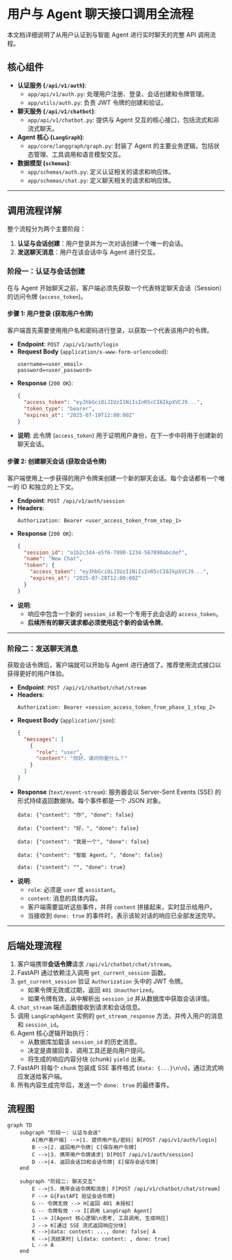 # 用户与 Agent 聊天接口调用全流程

本文档详细说明了从用户认证到与智能 Agent 进行实时聊天的完整 API 调用流程。

## 核心组件

- **认证服务 (`/api/v1/auth`)**:
  - `app/api/v1/auth.py`: 处理用户注册、登录、会话创建和令牌管理。
  - `app/utils/auth.py`: 负责 JWT 令牌的创建和验证。
- **聊天服务 (`/api/v1/chatbot`)**:
  - `app/api/v1/chatbot.py`: 提供与 Agent 交互的核心接口，包括流式和非流式聊天。
- **Agent 核心 (`LangGraph`)**:
  - `app/core/langgraph/graph.py`: 封装了 Agent 的主要业务逻辑，包括状态管理、工具调用和语言模型交互。
- **数据模型 (`schemas`)**:
  - `app/schemas/auth.py`: 定义认证相关的请求和响应体。
  - `app/schemas/chat.py`: 定义聊天相关的请求和响应体。

---

## 调用流程详解

整个流程分为两个主要阶段：
1.  **认证与会话创建**：用户登录并为一次对话创建一个唯一的会话。
2.  **发送聊天消息**：用户在该会话中与 Agent 进行交互。

### 阶段一：认证与会话创建

在与 Agent 开始聊天之前，客户端必须先获取一个代表特定聊天会话（Session）的访问令牌 (`access_token`)。

#### 步骤 1: 用户登录 (获取用户令牌)

客户端首先需要使用用户名和密码进行登录，以获取一个代表该用户的令牌。

- **Endpoint**: `POST /api/v1/auth/login`
- **Request Body** (`application/x-www-form-urlencoded`):
  ```
  username=<user_email>
  password=<user_password>
  ```
- **Response** (`200 OK`):
  ```json
  {
    "access_token": "eyJhbGciOiJIUzI1NiIsInR5cCI6IkpXVCJ9...",
    "token_type": "bearer",
    "expires_at": "2025-07-19T12:00:00Z"
  }
  ```
- **说明**: 此令牌 (`access_token`) 用于证明用户身份，在下一步中将用于创建新的聊天会话。

#### 步骤 2: 创建聊天会话 (获取会话令牌)

客户端使用上一步获得的用户令牌来创建一个新的聊天会话。每个会话都有一个唯一的 ID 和独立的上下文。

- **Endpoint**: `POST /api/v1/auth/session`
- **Headers**:
  ```
  Authorization: Bearer <user_access_token_from_step_1>
  ```
- **Response** (`200 OK`):
  ```json
  {
    "session_id": "a1b2c3d4-e5f6-7890-1234-567890abcdef",
    "name": "New Chat",
    "token": {
      "access_token": "eyJhbGciOiJIUzI1NiIsInR5cCI6IkpXVCJ9...",
      "expires_at": "2025-07-20T12:00:00Z"
    }
  }
  ```
- **说明**:
  - 响应中包含一个新的 `session_id` 和一个专用于此会话的 `access_token`。
  - **后续所有的聊天请求都必须使用这个新的会话令牌**。

---

### 阶段二：发送聊天消息

获取会话令牌后，客户端就可以开始与 Agent 进行通信了。推荐使用流式接口以获得更好的用户体验。

- **Endpoint**: `POST /api/v1/chatbot/chat/stream`
- **Headers**:
  ```
  Authorization: Bearer <session_access_token_from_phase_1_step_2>
  ```
- **Request Body** (`application/json`):
  ```json
  {
    "messages": [
      {
        "role": "user",
        "content": "你好，请问你是什么？"
      }
    ]
  }
  ```
- **Response** (`text/event-stream`):
  服务器会以 Server-Sent Events (SSE) 的形式持续返回数据块。每个事件都是一个 JSON 对象。
  ```
  data: {"content": "你", "done": false}

  data: {"content": "好，", "done": false}

  data: {"content": "我是一个", "done": false}

  data: {"content": "智能 Agent。", "done": false}

  data: {"content": "", "done": true}
  ```
- **说明**:
  - `role`: 必须是 `user` 或 `assistant`。
  - `content`: 消息的具体内容。
  - 客户端需要监听这些事件，并将 `content` 拼接起来，实时显示给用户。
  - 当接收到 `done: true` 的事件时，表示该轮对话的响应已全部发送完毕。

---

## 后端处理流程

1.  客户端携带**会话令牌**请求 `/api/v1/chatbot/chat/stream`。
2.  FastAPI 通过依赖注入调用 `get_current_session` 函数。
3.  `get_current_session` 验证 `Authorization` 头中的 JWT 令牌。
    - 如果令牌无效或过期，返回 `401 Unauthorized`。
    - 如果令牌有效，从中解析出 `session_id` 并从数据库中获取会话详情。
4.  `chat_stream` 端点函数接收到请求和会话信息。
5.  调用 `LangGraphAgent` 实例的 `get_stream_response` 方法，并传入用户的消息和 `session_id`。
6.  Agent 核心逻辑开始执行：
    - 从数据库加载该 `session_id` 的历史消息。
    - 决定是直接回复、调用工具还是向用户提问。
    - 将生成的响应内容分块 (chunk) `yield` 出来。
7.  FastAPI 将每个 `chunk` 包装成 SSE 事件格式 (`data: {...}\n\n`)，通过流式响应发送给客户端。
8.  所有内容生成完毕后，发送一个 `done: true` 的最终事件。

## 流程图

```mermaid
graph TD
    subgraph "阶段一: 认证与会话"
        A[用户客户端] -->|1. 提供用户名/密码| B[POST /api/v1/auth/login]
        B -->|2. 返回用户令牌| C[保存用户令牌]
        C -->|3. 携带用户令牌请求| D[POST /api/v1/auth/session]
        D -->|4. 返回会话ID和会话令牌| E[保存会话令牌]
    end

    subgraph "阶段二: 聊天交互"
        E -->|5. 携带会话令牌和消息| F[POST /api/v1/chatbot/chat/stream]
        F --> G{FastAPI 验证会话令牌}
        G -- 令牌无效 --> H[返回 401 未授权]
        G -- 令牌有效 --> I[调用 LangGraph Agent]
        I --> J[Agent 核心逻辑\n思考, 工具调用, 生成响应]
        J --> K[通过 SSE 流式返回响应分块]
        K -->|data: content: ..., done: false| A
        K -->|流结束时| L[data: content: , done: true]
        L --> A
    end
```